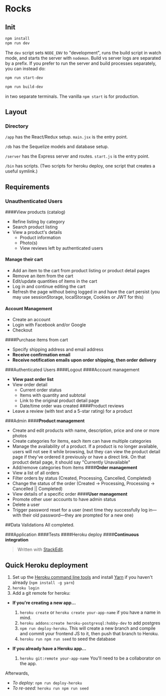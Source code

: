 # Rocks

## Init


```sh
npm install
npm run dev
```

The `dev` script sets `NODE_ENV` to "development", runs the build script in watch mode, and
starts the server with `nodemon`. Build vs server logs are separated by a prefix. If you prefer
to run the server and build processes separately, you can instead do:

```sh
npm run start-dev
```

```sh
npm run build-dev
```

in two separate terminals. The vanilla `npm start` is for production.

## Layout
### Directory

`/app` has the React/Redux setup. `main.jsx` is the entry point.

`/db` has the Sequelize models and database setup.

`/server` has the Express server and routes. `start.js` is the entry point.

`/bin` has scripts. (Two scripts for heroku deploy, one script that creates a useful symlink.)

## Requirements
### Unauthenticated Users

####View products (catalog)

- Refine listing by category
- Search product listing
- View a product's details
    - Product information
    - Photo(s)
    - View reviews left by authenticated users

#### Manage their cart
- Add an item to the cart from product listing or product detail pages
- Remove an item from the cart
- Edit/update quantities of items in the cart
- Log in and continue editing the cart
- Refresh the page without being logged in and have the cart persist (you may use sessionStorage, localStorage, Cookies or JWT for this)

#### Account Management
- Create an account
- Login with Facebook and/or Google
- Checkout

####Purchase items from cart
- Specify shipping address and email address
- **Receive confirmation email**
- **Receive notification emails upon order shipping, then order delivery**

###Authenticated Users
####Logout
####Account management
- **View past order list**
- View order detail
    - Current order status
    - Items with quantity and subtotal
    - Link to the original product detail page
    - Date/time order was created
####Product reviews
- Leave a review (with text and a 5-star rating) for a product

###Admin
####**Product management**
- Create and edit products with name, description, price and one or more photos
- Create categories for items, each item can have multiple categories
- Manage the availability of a product. If a product is no longer available, users will not see it while browsing, but they can view the product detail page if they've ordered it previously or have a direct link. On that product detail page, it should say "Currently Unavailable"
- Add/remove categories from items
####**Order management**
- View a list of all orders
- Filter orders by status (Created, Processing, Cancelled, Completed)
- Change the status of the order (Created -> Processing, Processing -> Cancelled || Completed)
- View details of a specific order
####**User management**
- Promote other user accounts to have admin status
- Delete a user
- Trigger password reset for a user (next time they successfully log in—with their old password—they are prompted for a new one)

##Data Validations
All completed.

###Application
####Tests
####Heroku deploy
####**Continuous integration**

> Written with [StackEdit](https://stackedit.io/).

## Quick Heroku deployment

1. Set up the [Heroku command line tools](https://devcenter.heroku.com/articles/heroku-cli) and install [Yarn](https://yarnpkg.com/en/) if you haven't already (`npm install -g yarn`)
2. `heroku login`
3. Add a git remote for heroku:
  - **If you're creating a new app...**
    1. `heroku create` or `heroku create your-app-name` if you have a name in mind.
    2. `heroku addons:create heroku-postgresql:hobby-dev` to add postgres
    3. `npm run deploy-heroku`. This will create a new branch and compile and commit your frontend JS to it, then push that branch to Heroku.
    4. `heroku run npm run seed` to seed the database

  - **If you already have a Heroku app...**
    1.  `heroku git:remote your-app-name` You'll need to be a collaborator on the app.

Afterwards,
  - *To deploy:* `npm run deploy-heroku`
  - *To re-seed:* `heroku run npm run seed`